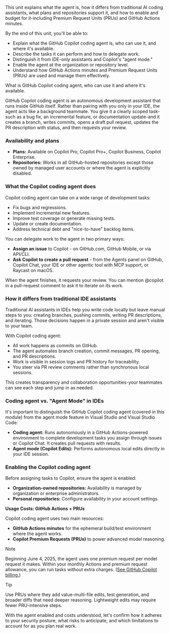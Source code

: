 This unit explains what the agent is, how it differs from traditional AI coding assistants, what plans and repositories support it, and how to enable and budget for it-including Premium Request Units (PRUs) and GitHub Actions minutes.

By the end of this unit, you'll be able to:

- Explain what the GitHub Copilot coding agent is, who can use it, and where it's available.
- Describe the tasks it can perform and how to delegate work.
- Distinguish it from IDE-only assistants and Copilot's "agent mode."
- Enable the agent at the organization or repository level.
- Understand how GitHub Actions minutes and Premium Request Units (PRUs) are used and manage them effectively.

What is GitHub Copilot coding agent, who can use it and where it's available.

GitHub Copilot coding agent is an autonomous development assistant that runs inside GitHub itself. Rather than pairing with you only in your IDE, the agent acts like a background teammate. You give it a clearly scoped task-such as a bug fix, an incremental feature, or documentation update-and it creates a branch, writes commits, opens a draft pull request, updates the PR description with status, and then requests your review.

### Availability and plans

- **Plans:** Available on Copilot Pro, Copilot Pro+, Copilot Business, Copilot Enterprise.
- **Repositories:** Works in all GitHub-hosted repositories except those owned by managed user accounts or where the agent is explicitly disabled.

### What the Copilot coding agent does

Copilot coding agent can take on a wide range of development tasks:

- Fix bugs and regressions.
- Implement incremental new features.
- Improve test coverage or generate missing tests.
- Update or create documentation.
- Address technical debt and "nice-to-have" backlog items.

You can delegate work to the agent in two primary ways:

- **Assign an issue** to Copilot - on GitHub.com, GitHub Mobile, or via API/CLI.
- **Ask Copilot to create a pull request** - from the Agents panel on GitHub, Copilot Chat, your IDE or other agentic tool with MCP support, or Raycast on macOS.

When the agent finishes, it requests your review. You can mention @copilot in a pull-request comment to ask it to iterate on its work.

### How it differs from traditional IDE assistants

Traditional AI assistants in IDEs help you write code locally but leave manual steps to you: creating branches, pushing commits, writing PR descriptions, and iterating. Those decisions happen in a private session and aren't visible to your team.

With Copilot coding agent:

- All work happens as commits on GitHub.
- The agent automates branch creation, commit messages, PR opening, and PR descriptions.
- Work is visible in session logs and PR history for traceability.
- You steer via PR review comments rather than synchronous local sessions.

This creates transparency and collaboration opportunities-your teammates can see each step and jump in as needed.

### Coding agent vs. "Agent Mode" in IDEs

It's important to distinguish the GitHub Copilot coding agent (covered in this module) from the agent mode feature in Visual Studio and Visual Studio Code:

- **Coding agent:** Runs autonomously in a GitHub Actions-powered environment to complete development tasks you assign through issues or Copilot Chat. It creates pull requests with results.
- **Agent mode (Copilot Edits):** Performs autonomous local edits directly in your IDE session.

### Enabling the Copilot coding agent

Before assigning tasks to Copilot, ensure the agent is enabled:

- **Organization-owned repositories:** Availability is managed by organization or enterprise administrators.
- **Personal repositories:** Configure availability in your account settings.

**Usage Costs: GitHub Actions + PRUs**

Copilot coding agent uses two main resources:

- **GitHub Actions minutes** for the ephemeral build/test environment where the agent works.
- **Copilot Premium Requests (PRUs)** to power advanced model reasoning.

> [!NOTE]
> Beginning June 4, 2025, the agent uses one premium request per model request it makes. Within your monthly Actions and premium request allowance, you can run tasks without extra charges. ([See GitHub Copilot billing.](https://www.google.com/url?q=https://docs.github.com/en/billing/managing-billing-for-your-products/managing-billing-for-github-copilot/about-billing-for-github-copilot%23allowance-usage-for-copilot-coding-agent&sa=D&source=docs&ust=1758211495584204&usg=AOvVaw2lQmmT8QfhnQOGji8ggdYe))

> [!TIP]
> Use PRUs where they add value-multi-file edits, test generation, and broader diffs that need deeper reasoning. Lightweight edits may require fewer PRU-intensive steps.

With the agent enabled and costs understood, let's confirm how it adheres to your security posture, what risks to anticipate, and which limitations to account for as you plan real work.